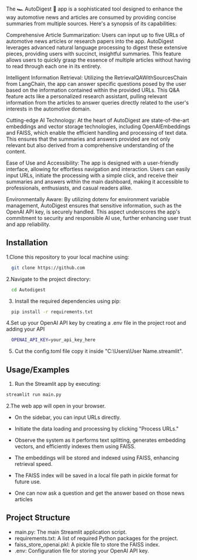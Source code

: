 The 🏎️ AutoDigest 🤖 app is a sophisticated tool designed to enhance the way automotive news and articles are consumed by providing concise summaries from multiple sources. Here's a synopsis of its capabilities:

Comprehensive Article Summarization: Users can input up to five URLs of automotive news articles or research papers into the app. AutoDigest leverages advanced natural language processing to digest these extensive pieces, providing users with succinct, insightful summaries. This feature allows users to quickly grasp the essence of multiple articles without having to read through each one in its entirety.

Intelligent Information Retrieval: Utilizing the RetrievalQAWithSourcesChain from LangChain, the app can answer specific questions posed by the user based on the information contained within the provided URLs. This Q&A feature acts like a personalized research assistant, pulling relevant information from the articles to answer queries directly related to the user's interests in the automotive domain.

Cutting-edge AI Technology: At the heart of AutoDigest are state-of-the-art embeddings and vector storage technologies, including OpenAIEmbeddings and FAISS, which enable the efficient handling and processing of text data. This ensures that the summaries and answers provided are not only relevant but also derived from a comprehensive understanding of the content.

Ease of Use and Accessibility: The app is designed with a user-friendly interface, allowing for effortless navigation and interaction. Users can easily input URLs, initiate the processing with a simple click, and receive their summaries and answers within the main dashboard, making it accessible to professionals, enthusiasts, and casual readers alike.

Environmentally Aware: By utilizing dotenv for environment variable management, AutoDigest ensures that sensitive information, such as the OpenAI API key, is securely handled. This aspect underscores the app's commitment to security and responsible AI use, further enhancing user trust and app reliability.


## Installation

1.Clone this repository to your local machine using:

```bash
  git clone https://github.com
```
2.Navigate to the project directory:

```bash
  cd Autodigest
```
3. Install the required dependencies using pip:

```bash
  pip install -r requirements.txt
```
4.Set up your OpenAI API key by creating a .env file in the project root and adding your API

```bash
  OPENAI_API_KEY=your_api_key_here
```
5. Cut the config.toml file copy it inside "C:\Users\User Name\.streamlit".

## Usage/Examples

1. Run the Streamlit app by executing:
```bash
streamlit run main.py

```

2.The web app will open in your browser.

- On the sidebar, you can input URLs directly.

- Initiate the data loading and processing by clicking "Process URLs."

- Observe the system as it performs text splitting, generates embedding vectors, and efficiently indexes them using FAISS.

- The embeddings will be stored and indexed using FAISS, enhancing retrieval speed.

- The FAISS index will be saved in a local file path in pickle format for future use.
- One can now ask a question and get the answer based on those news articles

## Project Structure

- main.py: The main Streamlit application script.
- requirements.txt: A list of required Python packages for the project.
- faiss_store_openai.pkl: A pickle file to store the FAISS index.
- .env: Configuration file for storing your OpenAI API key.